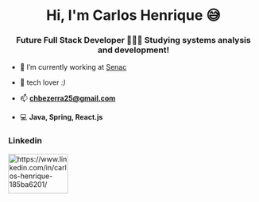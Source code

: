 <h1 align="center">Hi, I'm Carlos Henrique 😅</h1>
<h3 align="center">Future Full Stack Developer 👨🏽‍💻 Studying systems analysis and development!</h3>

- 🔭 I’m currently working at [Senac](https://www.senac.br/)

- 💓 tech lover *:)*

- 📫 **chbezerra25@gmail.com**

- 💻 **Java, Spring, React.js**

<h3 align="left">Linkedin</h3>
<p align="left">
<a href="https://www.linkedin.com/in/carlos-henrique-bezerra-185ba6201/" target="blank"><img align="center" src="http://www.userlogos.org/files/logos/siipikarja/linkedin.png"  alt="https://www.linkedin.com/in/carlos-henrique-185ba6201/" height="80" width="120" /></a>
</p>
